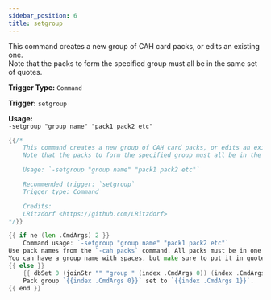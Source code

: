 ```yaml
---
sidebar_position: 6
title: setgroup
---
```


This command creates a new group of CAH card packs, or edits an existing one.  
Note that the packs to form the specified group must all be in the same set of quotes.

**Trigger Type:** `Command`

**Trigger:** `setgroup`

**Usage:**  
`-setgroup "group name" "pack1 pack2 etc"`

```go
{{/*
	This command creates a new group of CAH card packs, or edits an existing one.
	Note that the packs to form the specified group must all be in the same set of quotes.

	Usage: `-setgroup "group name" "pack1 pack2 etc"`

	Recommended trigger: `setgroup`
	Trigger type: Command

	Credits:
	LRitzdorf <https://github.com/LRitzdorf>
*/}}

{{ if ne (len .CmdArgs) 2 }}
    Command usage: `-setgroup "group name" "pack1 pack2 etc"`
Use pack names from the `-cah packs` command. All packs must be in one set of quotes, separated by spaces.
You can have a group name with spaces, but make sure to put it in quotes!
{{ else }}
    {{ dbSet 0 (joinStr "" "group " (index .CmdArgs 0)) (index .CmdArgs 1) }}
    Pack group `{{index .CmdArgs 0}}` set to `{{index .CmdArgs 1}}`.
{{ end }}
```